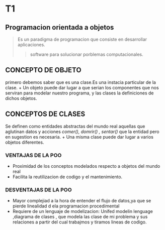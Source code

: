 
# T1

## Programacion orientada a objetos
>
>Es un paradigma de programacion que consiste en desarrollar aplicaciones.
>>software para solucionar porblemas computacionales.
>>
## CONCEPTO DE OBJETO

primero debemos saber que es una clase.Es una instacia particular de la clase.
     + Un objeto puede dar lugar a que serian los componentes que nos serviran para modelar nuestro programa, y las clases la definiciones de dichos objetos.

## CONCEPTOS DE CLASES

Se definen como entidades abstractas del mundo real aquellas que  aglutinan datos y acciones _comer(), domrir() , sentar()_ que la entidad pero en sugestion es necesaria.
    + Una misma clase puede dar lugar a varios objetos diferentes.

### VENTAJAS DE LA POO

+ Proximidad de los conceptos modelados respecto a objetos del mundo real
+ Facilita la reutilizacion de codigo y el mantenimiento.

### DESVENTAJAS DE LA POO

+ Mayor complejiad a la hora de entender el flujo de datos,ya que se pierde linealidad d ela programacion procedimental
+ Requiere de un lenguaje de modelizacion: Unifed modelin lenguage ,diagrama de clases , que modela las clase de mi problema y sus relaciones a partir del cual trabajmos y tiramos lineas de codigo.
